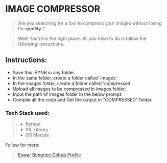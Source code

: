 # IMAGE COMPRESSOR

> Are you searching for a tool to compress your images without losing the **_quality_** ?

> Well! You're in the right place. All you have to do is follow the following instructions.

## Instructions: 

- Save this IPYNB in any folder.
- In the same folder, create a folder called 'images'.
- In the images folder, create a folder called 'compressed'.
- Upload all images to be compressed in images folder.
- Input the path of images folder in the below prompt.
- Compile all the code and Get the output in "COMPRESSED" folder.

### Tech Stack used:
> - Python
> - PIL Library
> - OS Module

Follow for more: 
> [Eswar Benarjee Github Profile](https://github.com/EswarBenarjee/imageCompressor "Eswar Benarjee")

